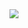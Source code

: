 <a href='https://novasec.io/vulnerability-scanners/for-developers-teams?ref=github'>
	<img src='https://raw.githubusercontent.com/novasecurityio/.github/main/profile/banner_image.png' width='auto' style='margin-left: auto; margin-right: auto;'>
</a>
